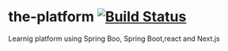 # the-platform [![Build Status](https://app.travis-ci.com/mahdizaabi/the-platform.svg?token=Y3wxsPWMHu72rQ49yVL3&branch=main)](https://app.travis-ci.com/mahdizaabi/the-platform)
Learnig platform using Spring Boo, Spring Boot,react and Next.js

